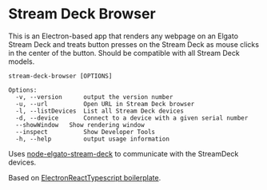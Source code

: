 Stream Deck Browser
===

This is an Electron-based app that renders any webpage on an Elgato Stream Deck and treats button presses on the Stream Deck as mouse clicks in the center of the button. Should be compatible with all Stream Deck models.

```
stream-deck-browser [OPTIONS]

Options:
  -v, --version      output the version number
  -u, --url          Open URL in Stream Deck browser
  -l, --listDevices  List all Stream Deck devices
  -d, --device       Connect to a device with a given serial number
  --showWindow   Show rendering window
  --inspect          Show Developer Tools
  -h, --help         output usage information
```

Uses [node-elgato-stream-deck](https://github.com/Lange/node-elgato-stream-deck) to communicate with the StreamDeck devices.

Based on [ElectronReactTypescript boilerplate](https://github.com/iRath96/electron-react-typescript-boilerplate).